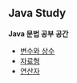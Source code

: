 ## Java Study

**Java 문법 공부 공간**

- [변수와 상수](https://github.com/knowave/java_study/blob/main/mdfile/Variable.md)
- [자료형](https://github.com/knowave/java_study/blob/main/mdfile/DataType.md)
- [연산자](https://github.com/knowave/java_study/blob/main/mdfile/Operator.md)